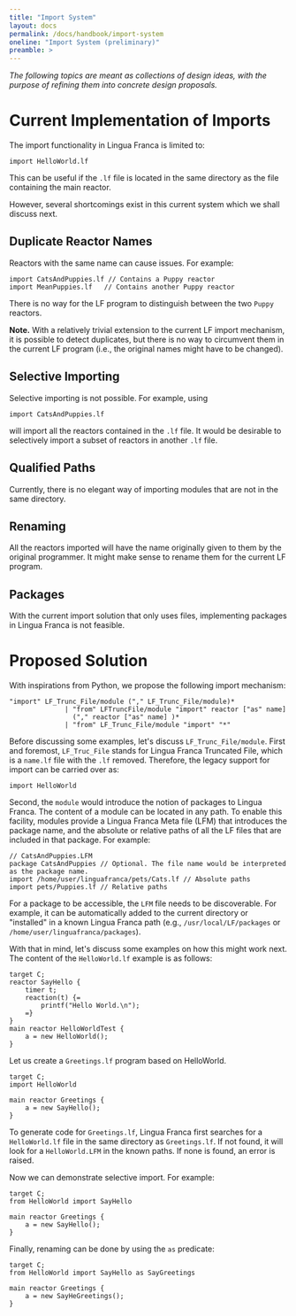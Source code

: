 ```yaml
---
title: "Import System"
layout: docs
permalink: /docs/handbook/import-system
oneline: "Import System (preliminary)"
preamble: >
---
```

_The following topics are meant as collections of design ideas, with the purpose of refining them into concrete design proposals._

# Current Implementation of Imports

The import functionality in Lingua Franca is limited to:

    import HelloWorld.lf

This can be useful if the `.lf` file is located in the same directory as the file containing the main reactor.

However, several shortcomings exist in this current system which we shall discuss next.

## Duplicate Reactor Names
Reactors with the same name can cause issues. For example:

```
import CatsAndPuppies.lf // Contains a Puppy reactor
import MeanPuppies.lf   // Contains another Puppy reactor
```

There is no way for the LF program to distinguish between the two `Puppy` reactors.

**Note.** With a relatively trivial extension to the current LF import mechanism, it is possible to detect duplicates, but there is no way to circumvent them in the current LF program (i.e., the original names might have to be changed).

## Selective Importing
Selective importing is not possible. For example, using
    
```
import CatsAndPuppies.lf
```
 
will import all the reactors contained in the `.lf` file. It would be desirable to selectively import a subset of reactors in another `.lf` file.

## Qualified Paths
Currently, there is no elegant way of importing modules that are not in the same directory.

## Renaming
All the reactors imported will have the name originally given to them by the original programmer. It might make sense to rename them for the current LF program.

## Packages
With the current import solution that only uses files, implementing packages in Lingua Franca is not feasible.


# Proposed Solution
With inspirations from Python, we propose the following import mechanism:

```
"import" LF_Trunc_File/module ("," LF_Trunc_File/module)* 
              | "from" LFTruncFile/module "import" reactor ["as" name]
                ("," reactor ["as" name] )*
              | "from" LF_Trunc_File/module "import" "*" 
```

Before discussing some examples, let's discuss `LF_Trunc_File/module`. First and foremost, `LF_Truc_File` stands for Lingua Franca Truncated File, which is a `name.lf` file with the `.lf` removed. Therefore, the legacy support for import can be carried over as:

```
import HelloWorld
```

Second, the `module` would introduce the notion of packages to Lingua Franca. The content of a module can be located in any path. To enable this facility, modules provide a Lingua Franca Meta file (LFM) that introduces the package name, and the absolute or relative paths of all the LF files that are included in that package. For example:

```
// CatsAndPuppies.LFM
package CatsAndPuppies // Optional. The file name would be interpreted as the package name.
import /home/user/linguafranca/pets/Cats.lf // Absolute paths
import pets/Puppies.lf // Relative paths
```

For a package to be accessible, the `LFM` file needs to be discoverable. For example, it can be automatically added to the current directory or "installed" in a known Lingua Franca path (e.g., `/usr/local/LF/packages` or `/home/user/linguafranca/packages`).

With that in mind, let's discuss some examples on how this might work next.
The content of the `HelloWorld.lf` example is as follows:

```
target C; 
reactor SayHello {
    timer t;
    reaction(t) {=
        printf("Hello World.\n");
    =}
}
main reactor HelloWorldTest {
    a = new HelloWorld();
}
```

Let us create a `Greetings.lf` program based on HelloWorld.
```
target C; 
import HelloWorld

main reactor Greetings {
    a = new SayHello();
}
```

To generate code for `Greetings.lf`, Lingua Franca first searches for a `HelloWorld.lf` file in the same directory as `Greetings.lf`. If not found, it will look for a `HelloWorld.LFM` in the known paths. If none is found, an error is raised.

Now we can demonstrate selective import. For example:
```
target C; 
from HelloWorld import SayHello

main reactor Greetings {
    a = new SayHello();
}
```

Finally, renaming can be done by using the `as` predicate:
```
target C; 
from HelloWorld import SayHello as SayGreetings

main reactor Greetings {
    a = new SayHeGreetings();
}
```